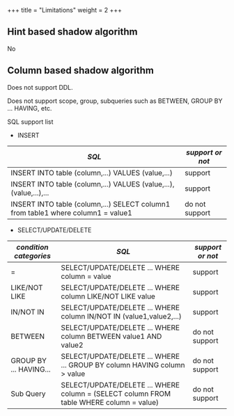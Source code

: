 +++
title = "Limitations"
weight = 2
+++

## Hint based shadow algorithm

No

## Column based shadow algorithm

Does not support DDL.

Does not support scope, group, subqueries such as BETWEEN, GROUP BY ... HAVING, etc.

SQL support list

  - INSERT
  
  | *SQL*                                                                            | *support or not* |
  |----------------------------------------------------------------------------------|------------------|
  | INSERT INTO table (column,...) VALUES (value,...)                                | support          |
  | INSERT INTO table (column,...) VALUES (value,...),(value,...),...                | support          |
  | INSERT INTO table (column,...) SELECT column1 from table1 where column1 = value1 | do not support   |
 
  - SELECT/UPDATE/DELETE
  
  | *condition categories* | *SQL*                                                                                   | *support or not* |
  |------------------------|-----------------------------------------------------------------------------------------|------------------|
  | =                      | SELECT/UPDATE/DELETE ... WHERE column = value                                           | support          |
  | LIKE/NOT LIKE          | SELECT/UPDATE/DELETE ... WHERE column LIKE/NOT LIKE value                               | support          |                        
  | IN/NOT IN              | SELECT/UPDATE/DELETE ... WHERE column IN/NOT IN (value1,value2,...)                     | support          |
  | BETWEEN                | SELECT/UPDATE/DELETE ... WHERE column BETWEEN value1 AND value2                         | do not support   |
  | GROUP BY ... HAVING... | SELECT/UPDATE/DELETE ... WHERE ... GROUP BY column HAVING column > value                | do not support   |
  | Sub Query              | SELECT/UPDATE/DELETE ... WHERE column = (SELECT column FROM table WHERE column = value) | do not support   |
